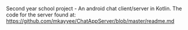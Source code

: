 Second year school project - An android chat client/server in Kotlin. The code for the server found at: https://github.com/mkayyee/ChatAppServer/blob/master/readme.md
